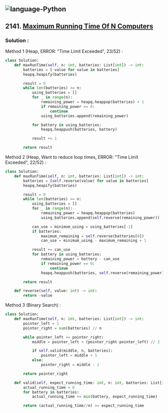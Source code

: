 ![language-Python](https://img.shields.io/badge/%20-Python-ffd43b?style=for-the-badge&logo=PYTHON)
---

## 2141. [Maximum Running Time Of N Computers](https://leetcode.com/problems/maximum-running-time-of-n-computers)

### Solution :

Method 1 (Heap, ERROR: "Time Limit Exceeded", 23/52) :
```python
class Solution:
    def maxRunTime(self, n: int, batteries: List[int]) -> int:
        batteries = [-value for value in batteries]
        heapq.heapify(batteries)

        result = 0
        while len(batteries) >= n:
            using_batteries = []
            for _ in range(n):
                remaining_power = heapq.heappop(batteries) + 1
                if remaining_power == 0:
                    continue
                using_batteries.append(remaining_power)

            for battery in using_batteries:
                heapq.heappush(batteries, battery)

            result += 1

        return result
```

Method 2 (Heap, Want to reduce loop times, ERROR: "Time Limit Exceeded", 22/52) :
```python
class Solution:
    def maxRunTime(self, n: int, batteries: List[int]) -> int:
        batteries = [self.reverse(value) for value in batteries]
        heapq.heapify(batteries)

        result = 0
        while len(batteries) >= n:
            using_batteries = []
            for _ in range(n):
                remaining_power = heapq.heappop(batteries)
                using_batteries.append(self.reverse(remaining_power))

            can_use = minimum_using = using_batteries[-1]
            if batteries:
                maximum_remaining = self.reverse(batteries[0])
                can_use = minimum_using - maximum_remaining + 1

            result += can_use
            for battery in using_batteries:
                remaining_power = battery - can_use
                if remaining_power == 0:
                    continue
                heapq.heappush(batteries, self.reverse(remaining_power))

        return result

    def reverse(self, value: int) -> int:
        return -value
```

Method 3 (Binary Search) :
```python
class Solution:
    def maxRunTime(self, n: int, batteries: List[int]) -> int:
        pointer_left = 1
        pointer_right = sum(batteries) // n

        while pointer_left <= pointer_right:
            middle = pointer_left + (pointer_right-pointer_left) // 2

            if self.valid(middle, n, batteries):
                pointer_left = middle + 1
            else:
                pointer_right = middle - 1

        return pointer_right

    def valid(self, expect_running_time: int, n: int, batteries: List[int]) -> bool:
        actual_running_time = 0
        for battery in batteries:
            actual_running_time += min(battery, expect_running_time)

        return (actual_running_time//n) >= expect_running_time
```
